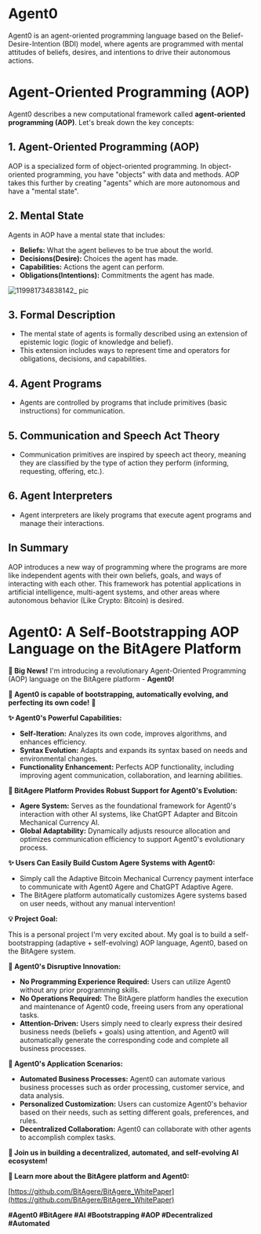 # Agent0
Agent0 is an agent-oriented programming language based on the Belief-Desire-Intention (BDI) model, where agents are programmed with mental attitudes of beliefs, desires, and intentions to drive their autonomous actions.

# Agent-Oriented Programming (AOP)

Agent0 describes a new computational framework called **agent-oriented programming (AOP)**. Let's break down the key concepts:

## 1. Agent-Oriented Programming (AOP)

AOP is a specialized form of object-oriented programming. In object-oriented programming, you have "objects" with data and methods. AOP takes this further by creating "agents" which are more autonomous and have a "mental state".

## 2. Mental State

Agents in AOP have a mental state that includes:

*   **Beliefs:** What the agent believes to be true about the world.
*   **Decisions(Desire):** Choices the agent has made.
*   **Capabilities:** Actions the agent can perform.
*   **Obligations(Intentions):** Commitments the agent has made.

![119981734838142_ pic](https://github.com/user-attachments/assets/eb04c2e8-ba89-49de-9798-9d7b93d7a644)

## 3. Formal Description

*   The mental state of agents is formally described using an extension of epistemic logic (logic of knowledge and belief).
*   This extension includes ways to represent time and operators for obligations, decisions, and capabilities.

## 4. Agent Programs

*   Agents are controlled by programs that include primitives (basic instructions) for communication.

## 5. Communication and Speech Act Theory

*   Communication primitives are inspired by speech act theory, meaning they are classified by the type of action they perform (informing, requesting, offering, etc.).

## 6. Agent Interpreters

*   Agent interpreters are likely programs that execute agent programs and manage their interactions.

## In Summary

AOP introduces a new way of programming where the programs are more like independent agents with their own beliefs, goals, and ways of interacting with each other.
This framework has potential applications in artificial intelligence, multi-agent systems, and other areas where autonomous behavior (Like Crypto: Bitcoin) is desired.

# Agent0: A Self-Bootstrapping AOP Language on the BitAgere Platform

**🚀 Big News!** I'm introducing a revolutionary Agent-Oriented Programming (AOP) language on the BitAgere platform - **Agent0!**

**🤖 Agent0 is capable of bootstrapping, automatically evolving, and perfecting its own code!** 🤯

**✨ Agent0's Powerful Capabilities:**

* **Self-Iteration:** Analyzes its own code, improves algorithms, and enhances efficiency.
* **Syntax Evolution:** Adapts and expands its syntax based on needs and environmental changes.
* **Functionality Enhancement:** Perfects AOP functionality, including improving agent communication, collaboration, and learning abilities.

**💪 BitAgere Platform Provides Robust Support for Agent0's Evolution:**

* **Agere System:** Serves as the foundational framework for Agent0's interaction with other AI systems, like ChatGPT Adapter and Bitcoin Mechanical Currency AI.
* **Global Adaptability:** Dynamically adjusts resource allocation and optimizes communication efficiency to support Agent0's evolutionary process.

**✨ Users Can Easily Build Custom Agere Systems with Agent0:**

* Simply call the Adaptive Bitcoin Mechanical Currency payment interface to communicate with Agent0 Agere and ChatGPT Adaptive Agere.
* The BitAgere platform automatically customizes Agere systems based on user needs, without any manual intervention!

**💡 Project Goal:**

This is a personal project I'm very excited about. My goal is to build a self-bootstrapping (adaptive + self-evolving) AOP language, Agent0, based on the BitAgere system.

**🚀 Agent0's Disruptive Innovation:**

* **No Programming Experience Required:** Users can utilize Agent0 without any prior programming skills.
* **No Operations Required:** The BitAgere platform handles the execution and maintenance of Agent0 code, freeing users from any operational tasks.
* **Attention-Driven:** Users simply need to clearly express their desired business needs (beliefs + goals) using attention, and Agent0 will automatically generate the corresponding code and complete all business processes.

**🎯 Agent0's Application Scenarios:**

* **Automated Business Processes:** Agent0 can automate various business processes such as order processing, customer service, and data analysis.
* **Personalized Customization:** Users can customize Agent0's behavior based on their needs, such as setting different goals, preferences, and rules.
* **Decentralized Collaboration:** Agent0 can collaborate with other agents to accomplish complex tasks.

**🤝 Join us in building a decentralized, automated, and self-evolving AI ecosystem!**

**🔗 Learn more about the BitAgere platform and Agent0:**

[https://github.com/BitAgere/BitAgere_WhitePaper](https://github.com/BitAgere/BitAgere_WhitePaper)

**#Agent0 #BitAgere #AI #Bootstrapping #AOP #Decentralized #Automated**
